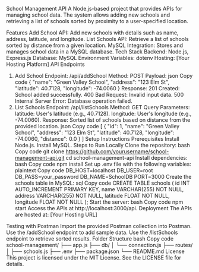 School Management API
A Node.js-based project that provides APIs for managing school data. The system allows adding new schools and retrieving a list of schools sorted by proximity to a user-specified location.

Features
Add School API: Add new schools with details such as name, address, latitude, and longitude.
List Schools API: Retrieve a list of schools sorted by distance from a given location.
MySQL Integration: Stores and manages school data in a MySQL database.
Tech Stack
Backend: Node.js, Express.js
Database: MySQL
Environment Variables: dotenv
Hosting: [Your Hosting Platform]
API Endpoints
1. Add School
Endpoint: /api/addSchool
Method: POST
Payload:
json
Copy code
{
  "name": "Green Valley School",
  "address": "123 Elm St",
  "latitude": 40.7128,
  "longitude": -74.0060
}
Response:
201 Created: School added successfully.
400 Bad Request: Invalid input data.
500 Internal Server Error: Database operation failed.
2. List Schools
Endpoint: /api/listSchools
Method: GET
Query Parameters:
latitude: User's latitude (e.g., 40.7128).
longitude: User's longitude (e.g., -74.0060).
Response: Sorted list of schools based on distance from the provided location.
json
Copy code
[
  {
    "id": 1,
    "name": "Green Valley School",
    "address": "123 Elm St",
    "latitude": 40.7128,
    "longitude": -74.0060,
    "distance": 0.0
  }
]
Setup Instructions
Prerequisites
Install Node.js.
Install MySQL.
Steps to Run Locally
Clone the repository:
bash
Copy code
git clone https://github.com/yourusername/school-management-api.git
cd school-management-api
Install dependencies:
bash
Copy code
npm install
Set up .env file with the following variables:
plaintext
Copy code
DB_HOST=localhost
DB_USER=root
DB_PASS=your_password
DB_NAME=SchoolDB
PORT=3000
Create the schools table in MySQL:
sql
Copy code
CREATE TABLE schools (
    id INT AUTO_INCREMENT PRIMARY KEY,
    name VARCHAR(255) NOT NULL,
    address VARCHAR(255) NOT NULL,
    latitude FLOAT NOT NULL,
    longitude FLOAT NOT NULL
);
Start the server:
bash
Copy code
npm start
Access the APIs at http://localhost:3000/api.
Deployment
The APIs are hosted at: [Your Hosting URL]

Testing with Postman
Import the provided Postman collection into Postman.
Use the /addSchool endpoint to add sample data. 
Use the /listSchools endpoint to retrieve sorted results.
Folder Structure
bash
Copy code
school-management/
├── app.js
├── db/
│   └── connection.js
├── routes/
│   ├── schools.js
├── .env
├── package.json
└── README.md
License
This project is licensed under the MIT License. See the LICENSE file for details.

